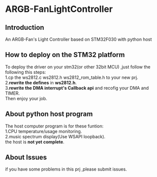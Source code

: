 <!--
 * @Description: 
 * @Author: Tomood
 * @Date: 2024-06-17 23:59:19
 * @LastEditors: Tomood
 * @LastEditTime: 2024-06-18 11:45:11
 * @FilePath: \PythonProjecte:\STM32project\ARGB-ligtcontroller\README.md
 * Copyright (c) 2024 by Tomood, All Rights Reserved. 
-->
# ARGB-FanLightController
## Introduction
An ARGB-Fan's Light Controller based on STM32F030 with python host

## How to deploy on the STM32 platform
To deploy the driver on your stm32(or other 32bit MCU) ,just follow the following this steps:<br />
1.cp the ws2812.c ws2812.h ws2812_rom_table.h to your new prj.<br />
2.**rewrite the defines** in **ws2812.h**.<br />
3.**rewrite the DMA interrupt's Callback api** and recofig your DMA and TIMER.<br />
Then enjoy your job.<br />

## About python host program
The host computer program is for these funtion:<br />
1.CPU temperature/usage monitoring.<br />
2.music spectrum display(Use WSAPI loopback).<br />
the host is **not yet complete**.

## About Issues
if you have some problems in this prj ,please submit issues.
